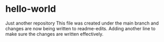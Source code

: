 # hello-world
Just another repository
This file was created under the main branch and changes are now being written to readme-edits. 
Adding another line to make sure the changes are written effectively. 
